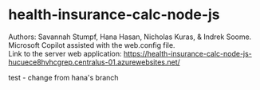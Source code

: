 # health-insurance-calc-node-js
Authors: Savannah Stumpf, Hana Hasan, Nicholas Kuras, & Indrek Soome.  
Microsoft Copilot assisted with the web.config file.  
Link to the server web application: https://health-insurance-calc-node-js-hucuece8hvhcgrep.centralus-01.azurewebsites.net/  

test - change from hana's branch